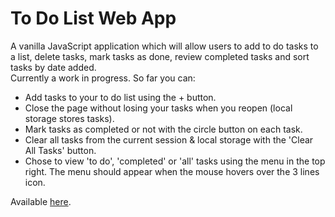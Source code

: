 # To Do List Web App

A vanilla JavaScript application which will allow users to add to do tasks to a list, delete tasks, mark tasks as done, review completed tasks and sort tasks by date added.  
Currently a work in progress. So far you can:

- Add tasks to your to do list using the + button.
- Close the page without losing your tasks when you reopen (local storage stores tasks).
- Mark tasks as completed or not with the circle button on each task.
- Clear all tasks from the current session & local storage with the 'Clear All Tasks' button.
- Chose to view 'to do', 'completed' or 'all' tasks using the menu in the top right. The menu should appear when the mouse hovers over the 3 lines icon.

Available [here](https://hall97.github.io/toDoList/).
